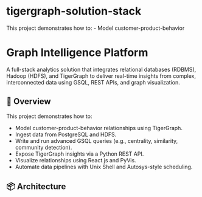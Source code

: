 # tigergraph-solution-stack
This project demonstrates how to: - Model customer-product-behavior 
# Graph Intelligence Platform

A full-stack analytics solution that integrates relational databases (RDBMS), Hadoop (HDFS), and TigerGraph to deliver real-time insights from complex, interconnected data using GSQL, REST APIs, and graph visualization.

## 🚀 Overview

This project demonstrates how to:
- Model customer-product-behavior relationships using TigerGraph.
- Ingest data from PostgreSQL and HDFS.
- Write and run advanced GSQL queries (e.g., centrality, similarity, community detection).
- Expose TigerGraph insights via a Python REST API.
- Visualize relationships using React.js and PyVis.
- Automate data pipelines with Unix Shell and Autosys-style scheduling.

## 📦 Architecture

